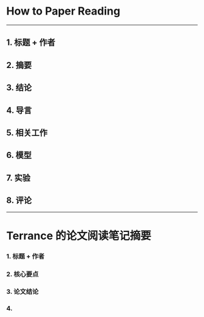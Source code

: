 # How to Paper Reading 

---

## 1. 标题 + 作者
## 2. 摘要
## 3. 结论
## 4. 导言
## 5. 相关工作
## 6. 模型
## 7. 实验
## 8. 评论

---

# Terrance 的论文阅读笔记摘要

### 1. 标题 + 作者
### 2. 核心要点
### 3. 论文结论
### 4. 
